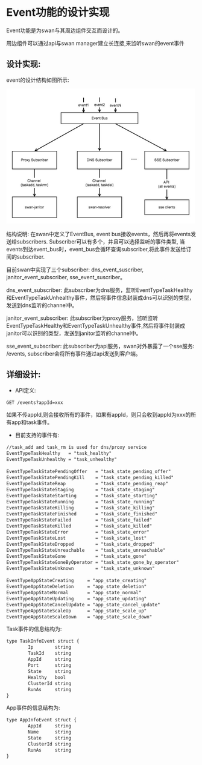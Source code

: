# Event功能的设计实现
Event功能是为swan与其周边组件交互而设计的。  

周边组件可以通过api与swan manager建立长连接,来监听swan的event事件

## 设计实现:
event的设计结构如图所示:

<img src="./images/eventbus-arch.jpg" width="500" />

结构说明:
在swan中定义了EventBus, event bus接收events，然后再将events发送给subscribers. Subscriber可以有多个，并且可以选择监听的事件类型, 当events到达event_bus时，event_bus会循环查询subscriber,将此事件发送给订阅的subscriber.

目前swan中实现了三个subscriber: dns_event_suscriber, janitor_event_subscriber, sse_event_suscriber。

dns_event_subscriber: 此subscriber为dns服务，监听EventTypeTaskHealthy和EventTypeTaskUnhealthy事件，然后将事件信息封装成dns可以识别的类型，发送到dns监听的channel中。  

janitor_event_subscriber: 此subscriber为proxy服务，监听监听EventTypeTaskHealthy和EventTypeTaskUnhealthy事件,然后将事件封装成janitor可以识别的类型，发送到janitor监听的channel中。 

sse_event_subscriber: 此subscriber为api服务，swan对外暴露了一个sse服务: /events, subscriber会将所有事件通过api发送到客户端。 

## 详细设计:

+ API定义:
```
GET /events?appId=xxx
```
如果不传appId,则会接收所有的事件，如果有appId，则只会收到appId为xxx的所有app和task事件。

+ 目前支持的事件有:
```
//task_add and task_rm is used for dns/proxy service
EventTypeTaskHealthy   = "task_healthy"
EventTypeTaskUnhealthy = "task_unhealthy"

EventTypeTaskStatePendingOffer   = "task_state_pending_offer"
EventTypeTaskStatePendingKill    = "task_state_pending_killed"
EventTypeTaskStateReap           = "task_state_pending_reap"
EventTypeTaskStateStaging        = "task_state_staging"
EventTypeTaskStateStarting       = "task_state_starting"
EventTypeTaskStateRunning        = "task_state_running"
EventTypeTaskStateKilling        = "task_state_killing"
EventTypeTaskStateFinished       = "task_state_finished"
EventTypeTaskStateFailed         = "task_state_failed"
EventTypeTaskStateKilled         = "task_state_killed"
EventTypeTaskStateError          = "task_state_error"
EventTypeTaskStateLost           = "task_state_lost"
EventTypeTaskStateDropped        = "task_state_dropped"
EventTypeTaskStateUnreachable    = "task_state_unreachable"
EventTypeTaskStateGone           = "task_state_gone"
EventTypeTaskStateGoneByOperator = "task_state_gone_by_operator"
EventTypeTaskStateUnknown        = "task_state_unknown"

EventTypeAppStateCreating     = "app_state_creating"
EventTypeAppStateDeletion     = "app_state_deletion"
EventTypeAppStateNormal       = "app_state_normal"
EventTypeAppStateUpdating     = "app_state_updating"
EventTypeAppStateCancelUpdate = "app_state_cancel_update"
EventTypeAppStateScaleUp      = "app_state_scale_up"
EventTypeAppStateScaleDown    = "app_state_scale_down"
```
Task事件的信息结构为:

```
type TaskInfoEvent struct {
        Ip        string
        TaskId    string
        AppId     string
        Port      string
        State     string
        Healthy   bool
        ClusterId string
        RunAs     string
}
```

App事件的信息结构为:
```
type AppInfoEvent struct {
        AppId     string
        Name      string
        State     string
        ClusterId string
        RunAs     string
}
```

